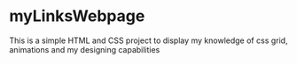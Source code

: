 # myLinksWebpage
This is a simple HTML and CSS project to display my knowledge of css grid, animations and my designing capabilities
